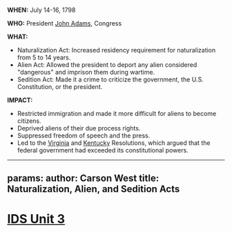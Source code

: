 **WHEN:** July 14-16, 1798

**WHO:** President [John Adams](./../john-adams/), Congress

**WHAT:**

- Naturalization Act: Increased residency requirement for naturalization from 5 to 14 years.
- Alien Act: Allowed the president to deport any alien considered "dangerous" and imprison them during wartime.
- Sedition Act: Made it a crime to criticize the government, the U.S. Constitution, or the president.

**IMPACT:**

- Restricted immigration and made it more difficult for aliens to become citizens.
- Deprived aliens of their due process rights.
- Suppressed freedom of speech and the press.
- Led to the [Virginia](./../virginia/) and [Kentucky](./../kentucky/) Resolutions, which argued that the federal government had exceeded its constitutional powers.
---
params:
	author: Carson West
title: Naturalization, Alien, and Sedition Acts
--- 
# [IDS Unit 3](./../ids-unit-3/)